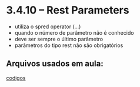# 3.4.10 – Rest Parameters

- utiliza o spred operator (...)
- quando o número de parâmetro não é conhecido
- deve ser sempre o último parâmetro
- parâmetros do tipo rest não são obrigatórios


## Arquivos usados em aula:

[codigos](/typescript/codigos)